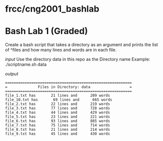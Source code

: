 # frcc/cng2001_bashlab

# Bash Lab 1 (Graded)

Create a bash script that takes a directory as an argument and prints the list of
^files and how many lines and words are in each file.

*input*
Use the directory data in this repo as the Directory name 
Example: 
./scriptname.sh data

*output*
```
==========================================================
=              Files in Directory: data                  =
==========================================================
file_1.txt has       21 lines and      209 words
file_10.txt has       69 lines and      665 words
file_2.txt has       22 lines and      219 words
file_3.txt has       77 lines and      728 words
file_4.txt has       44 lines and      429 words
file_5.txt has       23 lines and      221 words
file_6.txt has       93 lines and      885 words
file_7.txt has       75 lines and      714 words
file_8.txt has       21 lines and      214 words
file_9.txt has       45 lines and      430 words
```
